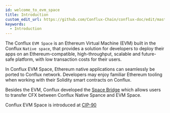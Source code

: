 ```yaml
---
id: welcome_to_evm_space
title: Introduction
custom_edit_url: https://github.com/Conflux-Chain/conflux-doc/edit/master/docs/EVM-Space/welcome.md
keywords:
  - Introduction
---
```


The Conflux `EVM Space` is an Ethereum Virtual Machine (EVM) built in the Conflux `Native space`,
that provides a solution for developers to deploy their apps on an Ethereum-compatible, high-throughput, scalable and future-safe platform,
with low transaction costs for their users.

In Conflux EVM Space, Ethereum native applications can seamlessly be ported to Conflux network.
Developers may enjoy familiar Ethereum tooling when working with their Solidity smart contracts on Conflux.

Besides the EVM, Conflux developed the [Space Bridge](https://evm.fluentwallet.com) which allows users to transfer CFX between Conflux Native Spance and EVM Space.

Conflux EVM Space is introduced at [CIP-90](https://github.com/Conflux-Chain/CIPs/blob/master/CIPs/cip-90.md)

